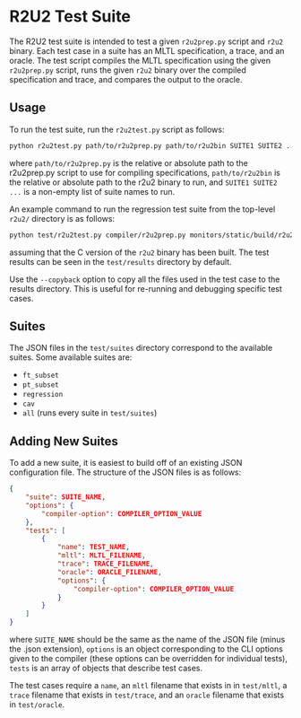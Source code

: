 # R2U2 Test Suite

The R2U2 test suite is intended to test a given `r2u2prep.py` script and `r2u2` binary. Each test case in a suite has an MLTL specification, a trace, and an oracle. The test script compiles the MLTL specification using the given `r2u2prep.py` script, runs the given `r2u2` binary over the compiled specification and trace, and compares the output to the oracle.

## Usage

To run the test suite, run the `r2u2test.py` script as follows:
```bash
python r2u2test.py path/to/r2u2prep.py path/to/r2u2bin SUITE1 SUITE2 ...
```
where `path/to/r2u2prep.py` is the relative or absolute path to the r2u2prep.py script to use for compiling specifications, `path/to/r2u2bin` is the relative or absolute path to the r2u2 binary to run, and `SUITE1 SUITE2 ...` is a non-empty list of suite names to run.

An example command to run the regression test suite from the top-level `r2u2/` directory is as follows:
```bash
python test/r2u2test.py compiler/r2u2prep.py monitors/static/build/r2u2 regression
```
assuming that the C version of the `r2u2` binary has been built. The test results can be seen in the `test/results` directory by default.

Use the `--copyback` option to copy all the files used in the test case to the results directory. This is useful for re-running and debugging specific test cases.

## Suites

The JSON files in the `test/suites` directory correspond to the available suites. Some available suites are:
- `ft_subset`
- `pt_subset`
- `regression`
- `cav`
- `all` (runs every suite in `test/suites`)

## Adding New Suites

To add a new suite, it is easiest to build off of an existing JSON configuration file. The structure of the JSON files is as follows:

```json
{
    "suite": SUITE_NAME,
    "options": {
        "compiler-option": COMPILER_OPTION_VALUE
    },
    "tests": [
        {
            "name": TEST_NAME,
            "mltl": MLTL_FILENAME,
            "trace": TRACE_FILENAME,
            "oracle": ORACLE_FILENAME,
            "options": {
                "compiler-option": COMPILER_OPTION_VALUE
            }
        }
    ]
}
```

where `SUITE_NAME` should be the same as the name of the JSON file (minus the .json extension), `options` is an object corresponding to the CLI options given to the compiler (these options can be overridden for individual tests), `tests` is an array of objects that describe test cases. 

The test cases require a `name`, an `mltl` filename that exists in in `test/mltl`, a `trace` filename that exists in `test/trace`, and an `oracle` filename that exists in `test/oracle`.